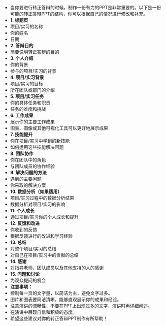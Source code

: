 - 当你要进行转正答辩的时候，制作一份有力的PPT是非常重要的。以下是一份可能的转正答辩PPT的结构，你可以根据自己的情况进行修改和补充。
- **1. 标题页**
- 项目/实习的名称
- 你的姓名
- 日期
- **2. 答辩目的**
- 简要说明转正答辩的目的
- **3. 个人介绍**
- 你的背景
- 参与的项目/实习的背景
- **4. 项目/实习背景**
- 项目/实习的目标
- 所在团队或部门的介绍
- **5. 项目/实习任务**
- 你的具体任务和职责
- 任务的难度和挑战
- **6. 工作成果**
- 展示你的主要工作成果
- 图表、图像或其他可视化工具可以更好地展示成果
- **7. 技能提升**
- 你在项目/实习中学到的新技能
- 如何运用这些技能解决问题
- **8. 团队协作**
- 你在团队中的角色
- 与团队成员的协作经验
- **9. 解决问题的方法**
- 遇到的主要问题
- 你采取的解决方案
- **10. 数据分析（如果适用）**
- 项目/实习过程中的数据分析结果
- 数据分析对项目/实习的影响
- **11. 个人成长**
- 通过项目/实习你的个人成长和提升
- **12. 反馈和改进**
- 你收到的反馈
- 根据反馈进行的改进和学习经验
- **13. 总结**
- 对整个项目/实习的总结
- 对自己在项目/实习中的贡献的总结
- **14. 感谢**
- 对指导老师、团队成员以及其他支持的人的感谢
- **15. 问题和讨论**
- 为观众提问的机会
- **注意事项：**
- 控制每一页的文字量，以简洁为主，避免文字过多。
- 图片和图表要简洁清晰，能够直观展示你的成果和经验。
- 注意演讲的流畅性，不要在PPT上出现过多的文字，演讲时再详细阐述。
- 在演讲中展现自信和积极的态度。
- 希望这些建议对你的转正答辩PPT制作有所帮助！